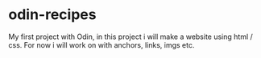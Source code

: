 # odin-recipes
My first project with Odin, in this project i will make a website using html / css.
For now i will work on with anchors, links, imgs etc.


